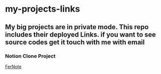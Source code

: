 # my-projects-links
## My big projects are in private mode. This repo includes their deployed Links. if you want to see source codes get it touch with me with email

### Notion Clone Project
[FerNote](fernote-app.vercel.app)
